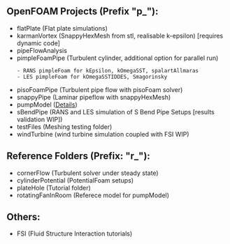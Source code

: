 ## OpenFOAM Projects (Prefix "p\_"):

<ul>
  <li>flatPlate (Flat plate simulations)</li>
  <li>karmanVortex (SnappyHexMesh from stl, realisable k-epsilon) [requires dynamic code]</li>
  <li>pipeFlowAnalysis</li>
  <li>
  pimpleFoamPipe (Turbulent cylinder, additional option for parallel run)

    - RANS pimpleFoam for kEpsilon, kOmegaSST, spalartAllmaras
    - LES pimpleFoam for kOmegaSSTIDDES, Smagorinsky

  </li>
  <li>pisoFoamPipe (Turbulent pipe flow with pisoFoam solver)</li>
  <li>snappyPipe (Laminar pipeflow with snappyHexMesh)</li>
  <li>pumpModel (<a href="https://github.com/kjc1998/OpenFOAM/tree/master/pumpModel">Details</a>)</li>
  <li>sBendPipe (RANS and LES simulation of S Bend Pipe Setups [results validation WIP])</li>
  <li>testFiles (Meshing testing folder)</li>
  <li>windTurbine (wind turbine simulation coupled with FSI WIP)</li>
</ul>

## Reference Folders (Prefix: "r\_"):

<ul>
  <li>cornerFlow (Turbulent solver under steady state)</li>
  <li>cylinderPotential (PotentialFoam setups)</li>
  <li>plateHole (Tutorial folder)</li>
  <li>rotatingFanInRoom (Referece model for pumpModel)</li>
</ul>

## Others:

<ul>
  <li>FSI (Fluid Structure Interaction tutorials)</li>
</ul>
